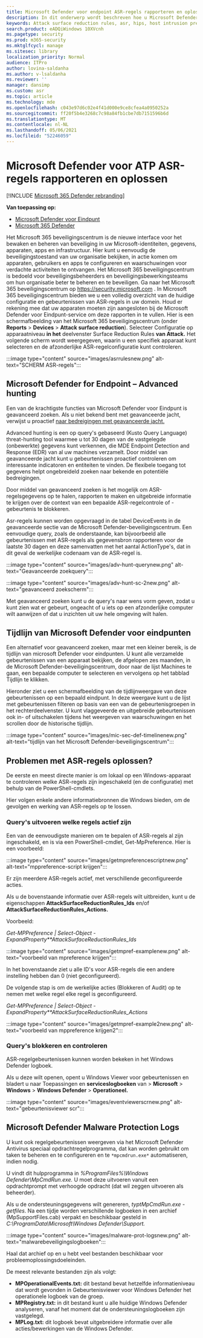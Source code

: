 ```yaml
---
title: Microsoft Defender voor endpoint ASR-regels rapporteren en oplossen
description: In dit onderwerp wordt beschreven hoe u Microsoft Defender voor Endpoint ASR-regels kunt rapporteren en oplossen
keywords: Attack surface reduction rules, asr, hips, host intrusion prevention system, protection rules, anti-exploit, anti-exploit, exploit, infection prevention, microsoft defender for endpoint
search.product: eADQiWindows 10XVcnh
ms.pagetype: security
ms.prod: m365-security
ms.mktglfcycl: manage
ms.sitesec: library
localization_priority: Normal
audience: ITPro
author: lovina-saldanha
ms.author: v-lsaldanha
ms.reviewer: ''
manager: dansimp
ms.custom: asr
ms.topic: article
ms.technology: mde
ms.openlocfilehash: c043e97d6c02e4f41d000e9ce8cfea4a0950252a
ms.sourcegitcommit: ff20f5b4e3268c7c98a84fb1cbe7db7151596b6d
ms.translationtype: MT
ms.contentlocale: nl-NL
ms.lasthandoff: 05/06/2021
ms.locfileid: "52246059"
---
```

# <a name="report-and-troubleshoot-microsoft-defender-for-atp-asr-rules"></a>Microsoft Defender voor ATP ASR-regels rapporteren en oplossen

[!INCLUDE [Microsoft 365 Defender rebranding](../../includes/microsoft-defender.md)]

**Van toepassing op:**

- [Microsoft Defender voor Eindpunt](https://go.microsoft.com/fwlink/?linkid=2154037)
- [Microsoft 365 Defender](https://go.microsoft.com/fwlink/?linkid=2118804)

Het Microsoft 365 beveiligingscentrum is de nieuwe interface voor het bewaken en beheren van beveiliging in uw Microsoft-identiteiten, gegevens, apparaten, apps en infrastructuur. Hier kunt u eenvoudig de beveiligingstoestand van uw organisatie bekijken, in actie komen om apparaten, gebruikers en apps te configureren en waarschuwingen voor verdachte activiteiten te ontvangen. Het Microsoft 365 beveiligingscentrum is bedoeld voor beveiligingsbeheerders en beveiligingsbewerkingsteams om hun organisatie beter te beheren en te beveiligen. Ga naar het Microsoft 365 beveiligingscentrum op https://security.microsoft.com .
In Microsoft 365 beveiligingscentrum bieden we u een volledig overzicht van de huidige configuratie en gebeurtenissen van ASR-regels in uw domein. Houd er rekening mee dat uw apparaten moeten zijn aangesloten bij de Microsoft Defender voor Eindpunt-service om deze rapporten in te vullen.
Hier is een schermafbeelding van het Microsoft 365 beveiligingscentrum (onder **Reports**  >  **Devices**  >  **Attack surface reduction**). Selecteer Configuratie op apparaatniveau **in het** deelvenster Surface Reduction Rules **van Attack.** Het volgende scherm wordt weergegeven, waarin u een specifiek apparaat kunt selecteren en de afzonderlijke ASR-regelconfiguratie kunt controleren.

:::image type="content" source="images/asrrulesnew.png" alt-text="SCHERM ASR-regels":::

## <a name="microsoft-defender-for-endpoint--advanced-hunting"></a>Microsoft Defender for Endpoint – Advanced hunting

Een van de krachtigste functies van Microsoft Defender voor Eindpunt is geavanceerd zoeken. Als u niet bekend bent met geavanceerde jacht, verwijst u proactief [naar bedreigingen met geavanceerde jacht.](advanced-hunting-overview.md)

Advanced hunting is een op query's gebaseerd (Kusto Query Language) threat-hunting tool waarmee u tot 30 dagen van de vastgelegde (onbewerkte) gegevens kunt verkennen, die MDE Endpoint Detection and Response (EDR) van al uw machines verzamelt. Door middel van geavanceerde jacht kunt u gebeurtenissen proactief controleren om interessante indicatoren en entiteiten te vinden. De flexibele toegang tot gegevens helpt ongebreideld zoeken naar bekende en potentiële bedreigingen.

Door middel van geavanceerd zoeken is het mogelijk om ASR-regelsgegevens op te halen, rapporten te maken en uitgebreide informatie te krijgen over de context van een bepaalde ASR-regelcontrole of -gebeurtenis te blokkeren.

Asr-regels kunnen worden opgevraagd in de tabel DeviceEvents in de geavanceerde sectie van de Microsoft Defender-beveiligingscentrum. Een eenvoudige query, zoals de onderstaande, kan bijvoorbeeld alle gebeurtenissen met ASR-regels als gegevensbron rapporteren voor de laatste 30 dagen en deze samenvatten met het aantal ActionType's, dat in dit geval de werkelijke codenaam van de ASR-regel is.

:::image type="content" source="images/adv-hunt-querynew.png" alt-text="Geavanceerde zoekquery":::

:::image type="content" source="images/adv-hunt-sc-2new.png" alt-text="geavanceerd zoekscherm":::

Met geavanceerd zoeken kunt u de query's naar wens vorm geven, zodat u kunt zien wat er gebeurt, ongeacht of u iets op een afzonderlijke computer wilt aanwijzen of dat u inzichten uit uw hele omgeving wilt halen.

## <a name="microsoft-defender-for-endpoint-machine-timeline"></a>Tijdlijn van Microsoft Defender voor eindpunten

Een alternatief voor geavanceerd zoeken, maar met een kleiner bereik, is de tijdlijn van microsoft Defender voor eindpunten. U kunt alle verzamelde gebeurtenissen van een apparaat bekijken, de afgelopen zes maanden, in de Microsoft Defender-beveiligingscentrum, door naar de lijst Machines te gaan, een bepaalde computer te selecteren en vervolgens op het tabblad Tijdlijn te klikken.

Hieronder ziet u een schermafbeelding van de tijdlijnweergave van deze gebeurtenissen op een bepaald eindpunt.  In deze weergave kunt u de lijst met gebeurtenissen filteren op basis van een van de gebeurtenisgroepen in het rechterdeelvenster. U kunt vlaggeveerde en uitgebreide gebeurtenissen ook in- of uitschakelen tijdens het weergeven van waarschuwingen en het scrollen door de historische tijdlijn.

:::image type="content" source="images/mic-sec-def-timelinenew.png" alt-text="tijdlijn van het Microsoft Defender-beveiligingscentrum":::

## <a name="how-to-troubleshoot-asr-rules"></a>Problemen met ASR-regels oplossen?

De eerste en meest directe manier is om lokaal op een Windows-apparaat te controleren welke ASR-regels zijn ingeschakeld (en de configuratie) met behulp van de PowerShell-cmdlets.

Hier volgen enkele andere informatiebronnen die Windows bieden, om de gevolgen en werking van ASR-regels op te lossen.

### <a name="querying-which-rules-are-active"></a>Query's uitvoeren welke regels actief zijn
Een van de eenvoudigste manieren om te bepalen of ASR-regels al zijn ingeschakeld, en is via een PowerShell-cmdlet, Get-MpPreference.
Hier is een voorbeeld:

:::image type="content" source="images/getmpreferencescriptnew.png" alt-text="mppreference-script krijgen":::

Er zijn meerdere ASR-regels actief, met verschillende geconfigureerde acties.

Als u de bovenstaande informatie over ASR-regels wilt uitbreiden, kunt u de eigenschappen **AttackSurfaceReductionRules_Ids** en/of **AttackSurfaceReductionRules_Actions.**

Voorbeeld:

*Get-MPPreference | Select-Object -ExpandProperty**AttackSurfaceReductionRules_Ids*

:::image type="content" source="images/getmpref-examplenew.png" alt-text="voorbeeld van mpreference krijgen":::

In het bovenstaande ziet u alle ID's voor ASR-regels die een andere instelling hebben dan 0 (niet geconfigureerd).

De volgende stap is om de werkelijke acties (Blokkeren of Audit) op te nemen met welke regel elke regel is geconfigureerd. 

*Get-MPPreference | Select-Object -ExpandProperty**AttackSurfaceReductionRules_Actions*

:::image type="content" source="images/getmpref-example2new.png" alt-text="voorbeeld van mppreference krijgen2":::

### <a name="querying-blocking-and-auditing-events"></a>Query's blokkeren en controleren
ASR-regelgebeurtenissen kunnen worden bekeken in het Windows Defender logboek.

Als u deze wilt openen, opent u Windows Viewer voor gebeurtenissen en bladert u naar Toepassingen en **serviceslogboeken** van  >  **Microsoft**  >  **Windows**  >  **Windows Defender**  >  **Operationeel.**

:::image type="content" source="images/eventviewerscrnew.png" alt-text="gebeurtenisviewer scr":::

## <a name="microsoft-defender-malware-protection-logs"></a>Microsoft Defender Malware Protection Logs
U kunt ook regelgebeurtenissen weergeven via het Microsoft Defender Antivirus speciaal opdrachtregelprogramma, dat kan worden gebruikt om taken te beheren en te configureren en te `*mpcmdrun.exe*` automatiseren, indien nodig.

U vindt dit hulpprogramma in *%ProgramFiles%\Windows Defender\MpCmdRun.exe.* U moet deze uitvoeren vanuit een opdrachtprompt met verhoogde opdracht (dat wil zeggen uitvoeren als beheerder).

Als u de ondersteuningsgegevens wilt genereren, *typtMpCmdRun.exe -getfiles*. Na een tijdje worden verschillende logboeken in een archief (MpSupportFiles.cab) verpakt en beschikbaar gesteld in *C:\ProgramData\Microsoft\Windows Defender\Support.*

:::image type="content" source="images/malware-prot-logsnew.png" alt-text="malwarebeveiligingslogboeken":::

Haal dat archief op en u hebt veel bestanden beschikbaar voor probleemoplossingsdoeleinden.

De meest relevante bestanden zijn als volgt:

- **MPOperationalEvents.txt:** dit bestand bevat hetzelfde informatieniveau dat wordt gevonden in Gebeurtenisviewer voor Windows Defender het operationele logboek van de groep.
- **MPRegistry.txt:** in dit bestand kunt u alle huidige Windows Defender analyseren, vanaf het moment dat de ondersteuningslogboeken zijn vastgelegd.
- **MPLog.txt:** dit logboek bevat uitgebreidere informatie over alle acties/bewerkingen van de Windows Defender.
